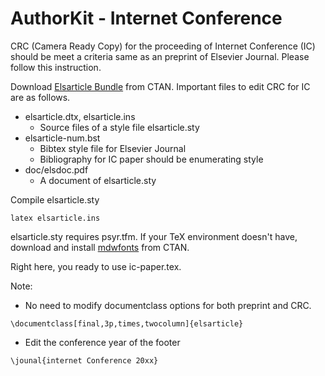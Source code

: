 # AuthorKit - Internet Conference
CRC (Camera Ready Copy) for the proceeding of Internet Conference (IC) should be meet a criteria same as an preprint of Elsevier Journal. Please follow this instruction.

Download [Elsarticle Bundle](http://www.ctan.org/tex-archive/macros/latex/contrib/elsarticle) from CTAN.
Important files to edit CRC for IC are as follows.
* elsarticle.dtx, elsarticle.ins
  * Source files of a style file elsarticle.sty
* elsarticle-num.bst
  * Bibtex style file for Elsevier Journal
  * Bibliography for IC paper should be enumerating style
* doc/elsdoc.pdf
  * A document of elsarticle.sty

Compile elsarticle.sty
```
latex elsarticle.ins
```

elsarticle.sty requires psyr.tfm. If your TeX environment doesn't have, download and install [mdwfonts](https://www.ctan.org/tex-archive/macros/latex/contrib/mdwfonts?lang=en) from CTAN.

Right here, you ready to use ic-paper.tex.

Note:
* No need to modify documentclass options for both preprint and CRC.
```
\documentclass[final,3p,times,twocolumn]{elsarticle}
```
* Edit the conference year of the footer
```
\jounal{internet Conference 20xx}
```
